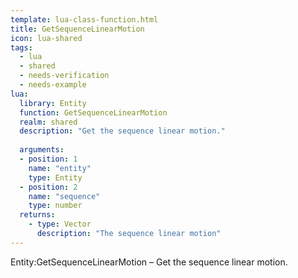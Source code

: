```yaml
---
template: lua-class-function.html
title: GetSequenceLinearMotion
icon: lua-shared
tags:
  - lua
  - shared
  - needs-verification
  - needs-example
lua:
  library: Entity
  function: GetSequenceLinearMotion
  realm: shared
  description: "Get the sequence linear motion."
  
  arguments:
  - position: 1
    name: "entity"
    type: Entity
  - position: 2
    name: "sequence"
    type: number
  returns:
    - type: Vector
      description: "The sequence linear motion"
---
```


<div class="lua__search__keywords">
Entity:GetSequenceLinearMotion &#x2013; Get the sequence linear motion.
</div>
